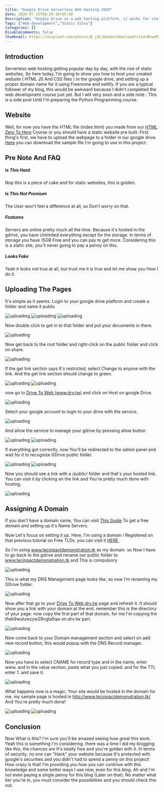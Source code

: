```yaml
---
title: "Google Drive Serverless Web Hosting 2020"
date: 2020-07-15T08:39:18+05:30
Description: "Google Drive as a web hosting platform, it works for static sites."
Tags: ["Web development","Static Sites"]
Categories: []
DisableComments: false
thumbnail: https://unsplash.com/photos/B_j4LJbam5U/download?ixid=MnwxMjA3fDB8MXxzZWFyY2h8Mnx8Z29vZ2xlJTIwZHJpdmV8fDB8fHx8MTYzOTU4NTE2NQ&force=true&w=640
---
```


## Introduction
Serverless web hosting getting popular day by day, with the rise of static websites, So here today, I'm going to show you how to host your created website ( HTML JS And CSS files ) In the google drive, and setting up a proper domain name for it using Freenome and netlify. If you are a typical follower of my blog, this would be awkward because I didn't completed the web development course just yet. But I will very soon and a side note : This is a side post Until I'm preparing the Python Programming course.

## Website

Well, for now you have the HTML file (index.html) you made from our [HTML Zero To Hero](/post/html-for-modern-web-development/) Course or you should have a static website pre built. First thing's first, we have to upload the webpage to a folder in our google drive. [Here](/zip/Sample-site.zip) you can download the sample file I'm going to use in this project.

## Pre Note And FAQ

##### Is This Hard

Nop this is a piece of cake and for static websites, this is golden.

##### Is This Not Premium

The User won't feel a difference at all, so Don't worry on that.

##### Features

Servers are online pretty much all the time. Because it's hosted in the gdrive, you have Unlimited everything except for the storage. In terms of storage you have 15GB Free and you can pay to get more. Considering this is a static site, you'll never going to pay a penny on this.

##### Looks Fake

Yeah it looks not true at all, but trust me it is true and let me show you How I do it.

## Uploading The Pages

It's simple as it seems. Login to your google drive platform and create a folder and name it public

![uploading](/uploads/20200715a_01.png)
![uploading](/uploads/20200715a_02.png)
![uploading](/uploads/20200715a_03.png)

Now double click to get in to that folder and put your documents in there.

![uploading](/uploads/20200715a_04.png)

Now get back to the root folder and right-click on the public folder and click on share.

![uploading](/uploads/20200715a_05.png)

If the get link section says It's restricted, select Change to anyone with the link. And the get link section should change to green.

![uploading](/uploads/20200715a_06.png)
![uploading](/uploads/20200715a_07.png)

now go to [Drive To Web (www.drv.tw)](https://drv.tw/) and click on Host on google Drive.

![uploading](/uploads/20200715a_08.png)

Select your google account to login to your drive with the service.

![uploading](/uploads/20200715a_09.png)

And allow the service to manage your gdrive by pressing allow button

![uploading](/uploads/20200715a_10.png)
![uploading](/uploads/20200715a_11.png)

If everything got correctly, now You'll be redirected to the admin panel and wait for it to recognize GDrive public folder.

![uploading](/uploads/20200715a_12.png)
![uploading](/uploads/20200715a_13.png)

Now you should see a link with a /public/ folder and that's your hosted link. You can visit it by clicking on the link and You're pretty much done with hosting.

![uploading](/uploads/20200715a_15.png)

## Assigning A Domain

If you don't have a domain name, You can visit [This Guide](/post/free-top-level-domain-names-2020/) To get a free domain and setting up it's Name Servers.

Now Let's focus on setting it up. Here, I'm using a domain I Registered on that previous tutorial on Free TLDs. you can visit it [HERE](/post/free-top-level-domain-names-2020/). 

So I'm using www.tecinpactdemonstration.tk as my domain. so Now I have to go back to the gdrive and rename our public folder to www.tecinpactdemonstration.tk and This is compulsory

![uploading](/uploads/20200715aa_01.png)

This is what my DNS Management page looks like, so now I'm renaming my GDrive folder.

![uploading](/uploads/20200715aa_03.png)

Now after that go to your [Drive To Web drv.tw](https://drv.tw/) page and refresh it. It should show you a link with your domain at the end. remember this is the directory of your page. now copy the first part of that domain, for me I'm copying the tfwk9wuluwzzw28ngta5qa-on.drv.tw part.

![uploading](/uploads/20200715aa_04.png)

Now come back to your Domain management section and select on add new record button, this would popup with the DNS Record manager.

![uploading](/uploads/20200715aa_05.png)

Now you have to select CNAME for record type and in the name, enter www. and in the value section, paste what you just copied. and for the TTL enter 1. and save it.

![uploading](/uploads/20200715aa_09.png)

What happens now is a magic. Your site would be hosted in the domain for me, my sample page is hosted in http://www.tecinpactdemonstration.tk/ And You're pretty much done!

![uploading](/uploads/20200715aa_10.png)
![uploading](/uploads/20200715aa_11.png)

## Conclusion

Now What is this? I'm sure you'll be amazed seeing how great this work. Yeah this is something I'm considering. there was a time I did my blogging like this, the chances are It's totally free and you're golden with it. In terms of security, no one can "Hack" your website because It's protected with google's securities and you didn't had to spend a penny on this project! How crazy is that! I'm providing you how you can continue with this knowledge and some better ways I use now, even for this blog. Ah and I'm not even paying a single penny for this blog (Later on that). No matter what tier you're in, you must consider the possibilities and you should check this out.